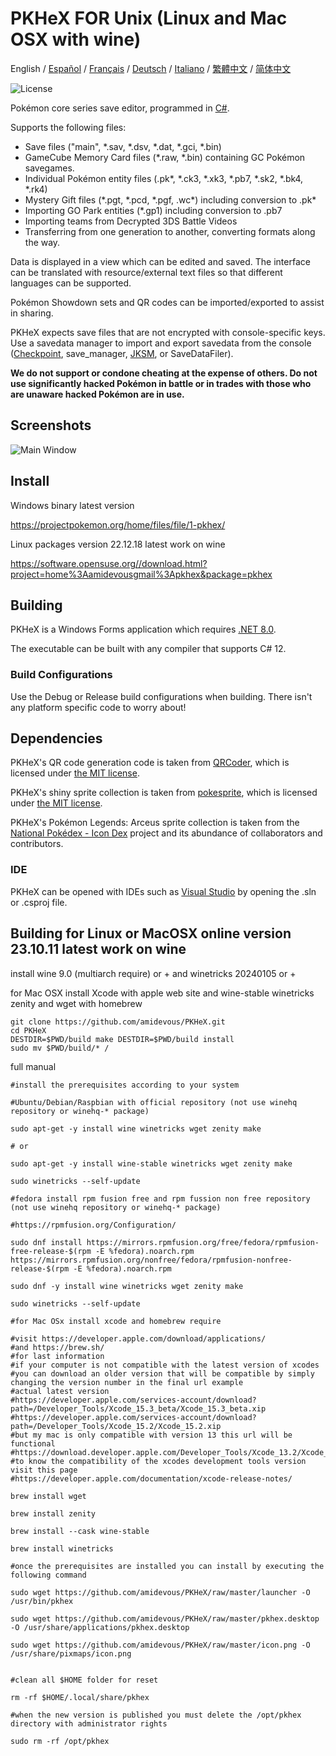 PKHeX FOR Unix (Linux and Mac OSX with wine)
=====
<div>
  <span>English</span> / <a href=".github/README-es.md">Español</a> / <a href=".github/README-fr.md">Français</a> / <a href=".github/README-de.md">Deutsch</a> / <a href=".github/README-it.md">Italiano</a> / <a href=".github/README-zhHK.md">繁體中文</a> / <a href=".github/README-zh.md">简体中文</a>
</div>

![License](https://img.shields.io/badge/License-GPLv3-blue.svg)

Pokémon core series save editor, programmed in [C#](https://en.wikipedia.org/wiki/C_Sharp_%28programming_language%29).

Supports the following files:
* Save files ("main", \*.sav, \*.dsv, \*.dat, \*.gci, \*.bin)
* GameCube Memory Card files (\*.raw, \*.bin) containing GC Pokémon savegames.
* Individual Pokémon entity files (.pk\*, \*.ck3, \*.xk3, \*.pb7, \*.sk2, \*.bk4, \*.rk4)
* Mystery Gift files (\*.pgt, \*.pcd, \*.pgf, .wc\*) including conversion to .pk\*
* Importing GO Park entities (\*.gp1) including conversion to .pb7
* Importing teams from Decrypted 3DS Battle Videos
* Transferring from one generation to another, converting formats along the way.

Data is displayed in a view which can be edited and saved.
The interface can be translated with resource/external text files so that different languages can be supported.

Pokémon Showdown sets and QR codes can be imported/exported to assist in sharing.

PKHeX expects save files that are not encrypted with console-specific keys. Use a savedata manager to import and export savedata from the console ([Checkpoint](https://github.com/FlagBrew/Checkpoint), save_manager, [JKSM](https://github.com/J-D-K/JKSM), or SaveDataFiler).

**We do not support or condone cheating at the expense of others. Do not use significantly hacked Pokémon in battle or in trades with those who are unaware hacked Pokémon are in use.**

## Screenshots

![Main Window](https://i.imgur.com/HZs37cM.png)

## Install

Windows binary latest version

https://projectpokemon.org/home/files/file/1-pkhex/

Linux packages version 22.12.18 latest work on wine

https://software.opensuse.org//download.html?project=home%3Aamidevousgmail%3Apkhex&package=pkhex

## Building

PKHeX is a Windows Forms application which requires [.NET 8.0](https://dotnet.microsoft.com/download/dotnet/8.0).

The executable can be built with any compiler that supports C# 12.

### Build Configurations

Use the Debug or Release build configurations when building. There isn't any platform specific code to worry about!

## Dependencies

PKHeX's QR code generation code is taken from [QRCoder](https://github.com/codebude/QRCoder), which is licensed under [the MIT license](https://github.com/codebude/QRCoder/blob/master/LICENSE.txt).

PKHeX's shiny sprite collection is taken from [pokesprite](https://github.com/msikma/pokesprite), which is licensed under [the MIT license](https://github.com/msikma/pokesprite/blob/master/LICENSE).

PKHeX's Pokémon Legends: Arceus sprite collection is taken from the [National Pokédex - Icon Dex](https://www.deviantart.com/pikafan2000/art/National-Pokedex-Version-Delta-Icon-Dex-824897934) project and its abundance of collaborators and contributors.

### IDE

PKHeX can be opened with IDEs such as [Visual Studio](https://visualstudio.microsoft.com/downloads/) by opening the .sln or .csproj file.

## Building for Linux or MacOSX online version 23.10.11 latest work on wine

install wine 9.0 (multiarch require) or + and winetricks 20240105 or +

for Mac OSX install Xcode with apple web site and wine-stable winetricks zenity and wget with homebrew

```
git clone https://github.com/amidevous/PKHeX.git
cd PKHeX
DESTDIR=$PWD/build make DESTDIR=$PWD/build install
sudo mv $PWD/build/* /
```

full manual

```
#install the prerequisites according to your system

#Ubuntu/Debian/Raspbian with official repository (not use winehq repository or winehq-* package)

sudo apt-get -y install wine winetricks wget zenity make

# or

sudo apt-get -y install wine-stable winetricks wget zenity make

sudo winetricks --self-update

#fedora install rpm fusion free and rpm fussion non free repository (not use winehq repository or winehq-* package)

#https://rpmfusion.org/Configuration/

sudo dnf install https://mirrors.rpmfusion.org/free/fedora/rpmfusion-free-release-$(rpm -E %fedora).noarch.rpm https://mirrors.rpmfusion.org/nonfree/fedora/rpmfusion-nonfree-release-$(rpm -E %fedora).noarch.rpm

sudo dnf -y install wine winetricks wget zenity make

sudo winetricks --self-update

#for Mac OSx install xcode and homebrew require

#visit https://developer.apple.com/download/applications/
#and https://brew.sh/
#for last information
#if your computer is not compatible with the latest version of xcodes
#you can download an older version that will be compatible by simply changing the version number in the final url example
#actual latest version
#https://developer.apple.com/services-account/download?path=/Developer_Tools/Xcode_15.3_beta/Xcode_15.3_beta.xip
#https://developer.apple.com/services-account/download?path=/Developer_Tools/Xcode_15.2/Xcode_15.2.xip
#but my mac is only compatible with version 13 this url will be functional
#https://download.developer.apple.com/Developer_Tools/Xcode_13.2/Xcode_13.2.xip
#to know the compatibility of the xcodes development tools version visit this page
#https://developer.apple.com/documentation/xcode-release-notes/

brew install wget

brew install zenity

brew install --cask wine-stable

brew install winetricks

#once the prerequisites are installed you can install by executing the following command

sudo wget https://github.com/amidevous/PKHeX/raw/master/launcher -O /usr/bin/pkhex

sudo wget https://github.com/amidevous/PKHeX/raw/master/pkhex.desktop -O /usr/share/applications/pkhex.desktop

sudo wget https://github.com/amidevous/PKHeX/raw/master/icon.png -O /usr/share/pixmaps/icon.png


#clean all $HOME folder for reset

rm -rf $HOME/.local/share/pkhex

#when the new version is published you must delete the /opt/pkhex directory with administrator rights

sudo rm -rf /opt/pkhex
```
